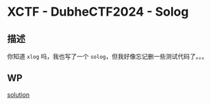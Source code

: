 # XCTF - DubheCTF2024 - Solog


## 描述

你知道 `xlog` 吗，我也写了一个 `solog`，但我好像忘记删一些测试代码了。。。

## WP

[solution](./solution/solution.md)